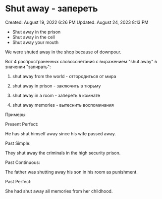 # Shut away - запереть

Created: August 19, 2022 6:26 PM
Updated: August 24, 2023 8:13 PM

- Shut away in the prison
- Shut away in the cell
- Shut away your mouth

We were shuted away in the shop because of downpour.

Вот 4 распространенных словосочетания с выражением "shut away" в значении "запирать":

1. shut away from the world - отгородиться от мира

2. shut away in prison - заключить в тюрьму

3. shut away in a room - запереть в комнате

4. shut away memories - вытеснить воспоминания

Примеры:

Present Perfect:

He has shut himself away since his wife passed away.

Past Simple:

They shut away the criminals in the high security prison.

Past Continuous:

The father was shutting away his son in his room as punishment.

Past Perfect:

She had shut away all memories from her childhood.